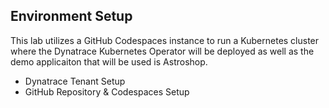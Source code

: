 ## Environment Setup

This lab utilizes a GitHub Codespaces instance to run a Kubernetes cluster where the Dynatrace Kubernetes Operator will be deployed as well as the demo applicaiton that will be used is Astroshop.

* Dynatrace Tenant Setup
* GitHub Repository & Codespaces Setup

